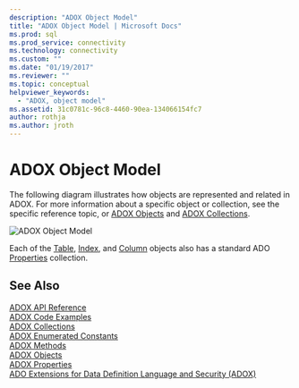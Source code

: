 ```yaml
---
description: "ADOX Object Model"
title: "ADOX Object Model | Microsoft Docs"
ms.prod: sql
ms.prod_service: connectivity
ms.technology: connectivity
ms.custom: ""
ms.date: "01/19/2017"
ms.reviewer: ""
ms.topic: conceptual
helpviewer_keywords: 
  - "ADOX, object model"
ms.assetid: 31c0781c-96c8-4460-90ea-134066154fc7
author: rothja
ms.author: jroth
---
```

# ADOX Object Model
The following diagram illustrates how objects are represented and related in ADOX. For more information about a specific object or collection, see the specific reference topic, or [ADOX Objects](./adox-objects.md) and [ADOX Collections](./adox-collections.md).  
  
 ![ADOX Object Model](../../../ado/reference/adox-api/media/adox_object_model.gif "ADOX_object_model")  
  
 Each of the [Table](./table-object-adox.md), [Index](./index-object-adox.md), and [Column](./column-object-adox.md) objects also has a standard ADO [Properties](../ado-api/properties-collection-ado.md) collection.  
  
## See Also  
 [ADOX API Reference](?view=sql-server-ver15)   
 [ADOX Code Examples](./adox-code-examples.md)   
 [ADOX Collections](./adox-collections.md)   
 [ADOX Enumerated Constants](./adox-enumerated-constants.md)   
 [ADOX Methods](./adox-methods.md)   
 [ADOX Objects](./adox-objects.md)   
 [ADOX Properties](./adox-properties.md)   
 [ADO Extensions for Data Definition Language and Security (ADOX)](../../guide/extensions/ado-extensions-for-data-definition-language-and-security-adox.md)